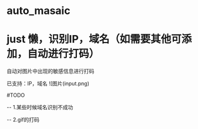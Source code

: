 # auto_masaic
# just 懒，识别IP，域名（如需要其他可添加，自动进行打码）
自动对图片中出现的敏感信息进行打码

已支持：IP，域名
![图片(input.png)

#TODO

-- 1.某些时候域名识别不成功

-- 2.gif的打码
